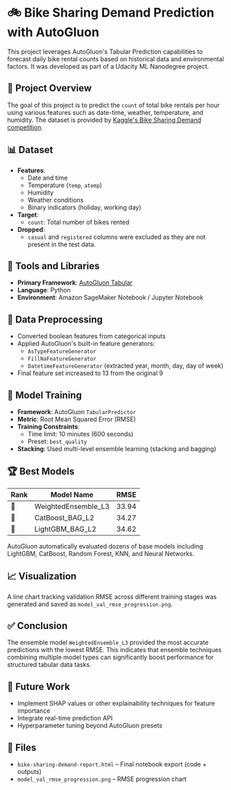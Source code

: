 # 🚲 Bike Sharing Demand Prediction with AutoGluon

This project leverages AutoGluon's Tabular Prediction capabilities to forecast daily bike rental counts based on historical data and environmental factors. It was developed as part of a Udacity ML Nanodegree project.

## 📂 Project Overview

The goal of this project is to predict the `count` of total bike rentals per hour using various features such as date-time, weather, temperature, and humidity. The dataset is provided by [Kaggle's Bike Sharing Demand competition](https://www.kaggle.com/c/bike-sharing-demand).

## 📊 Dataset

- **Features**:
  - Date and time
  - Temperature (`temp`, `atemp`)
  - Humidity
  - Weather conditions
  - Binary indicators (holiday, working day)
- **Target**:
  - `count`: Total number of bikes rented
- **Dropped**:
  - `casual` and `registered` columns were excluded as they are not present in the test data.

## 🧰 Tools and Libraries

- **Primary Framework**: [AutoGluon Tabular](https://auto.gluon.ai/)
- **Language**: Python
- **Environment**: Amazon SageMaker Notebook / Jupyter Notebook

## 🔧 Data Preprocessing

- Converted boolean features from categorical inputs
- Applied AutoGluon's built-in feature generators:
  - `AsTypeFeatureGenerator`
  - `FillNaFeatureGenerator`
  - `DatetimeFeatureGenerator` (extracted year, month, day, day of week)
- Final feature set increased to 13 from the original 9

## 🚀 Model Training

- **Framework**: AutoGluon `TabularPredictor`
- **Metric**: Root Mean Squared Error (RMSE)
- **Training Constraints**:
  - Time limit: 10 minutes (600 seconds)
  - Preset: `best_quality`
- **Stacking**: Used multi-level ensemble learning (stacking and bagging)

## 🏆 Best Models

| Rank | Model Name             | RMSE   |
|------|------------------------|--------|
| 🥇   | WeightedEnsemble_L3    | 33.94  |
| 🥈   | CatBoost_BAG_L2        | 34.27  |
| 🥉   | LightGBM_BAG_L2        | 34.62  |

AutoGluon automatically evaluated dozens of base models including LightGBM, CatBoost, Random Forest, KNN, and Neural Networks.

## 📈 Visualization

A line chart tracking validation RMSE across different training stages was generated and saved as `model_val_rmse_progression.png`.

## ✅ Conclusion

The ensemble model `WeightedEnsemble_L3` provided the most accurate predictions with the lowest RMSE. This indicates that ensemble techniques combining multiple model types can significantly boost performance for structured tabular data tasks.

## 🔮 Future Work

- Implement SHAP values or other explainability techniques for feature importance
- Integrate real-time prediction API
- Hyperparameter tuning beyond AutoGluon presets

## 📁 Files

- `bike-sharing-demand-report.html` – Final notebook export (code + outputs)
- `model_val_rmse_progression.png` – RMSE progression chart
